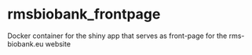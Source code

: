 # rmsbiobank_frontpage
Docker container for the shiny app that serves as front-page for the rms-biobank.eu website
